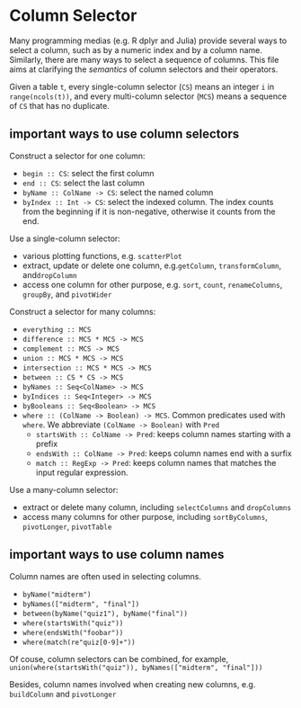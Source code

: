 # Column Selector

Many programming medias (e.g. R dplyr and Julia) provide several ways to select a column, such as by a numeric index and by a column name. Similarly, there are many ways to select a sequence of columns. This file aims at clarifying the _semantics_ of column selectors and their operators.

Given a table `t`, every single-column selector (`CS`) means an integer `i` in `range(ncols(t))`, and every multi-column selector (`MCS`) means a sequence of `CS` that has no duplicate.

## important ways to use column selectors

Construct a selector for one column:

- `begin :: CS`: select the first column
- `end :: CS`: select the last column
- `byName :: ColName -> CS`: select the named column
- `byIndex :: Int -> CS`: select the indexed column. The index counts from the beginning if it is non-negative, otherwise it counts from the end.

Use a single-column selector:

- various plotting functions, e.g. `scatterPlot`
- extract, update or delete one column, e.g.`getColumn`, `transformColumn`, and`dropColumn`
- access one column for other purpose, e.g. `sort`, `count`, `renameColumns`, `groupBy`, and `pivotWider`

Construct a selector for many columns:

- `everything :: MCS`
- `difference :: MCS * MCS -> MCS`
- `complement :: MCS -> MCS`
- `union :: MCS * MCS -> MCS`
- `intersection :: MCS * MCS -> MCS`
- `between :: CS * CS -> MCS`
- `byNames :: Seq<ColName> -> MCS`
- `byIndices :: Seq<Integer> -> MCS`
- `byBooleans :: Seq<Boolean> -> MCS`
- `where :: (ColName -> Boolean) -> MCS`.  Common predicates used with `where`. We abbreviate `(ColName -> Boolean)` with `Pred`
  - `startsWith :: ColName -> Pred`: keeps column names starting with a prefix
  - `endsWith :: ColName -> Pred`: keeps column names end with a surfix
  - `match :: RegExp -> Pred`: keeps column names that matches the input regular expression.

Use a many-column selector:

- extract or delete many column, including `selectColumns` and `dropColumns`
- access many columns for other purpose, including `sortByColumns`, `pivotLonger`, `pivotTable`

## important ways to use column names

Column names are often used in selecting columns.

- `byName("midterm")`
- `byNames(["midterm", "final"])`
- `between(byName("quiz1"), byName("final"))`
- `where(startsWith("quiz"))`
- `where(endsWith("foobar"))`
- `where(match(re"quiz[0-9]+"))`

Of couse, column selectors can be combined, for example, `union(where(startsWith("quiz")), byNames(["midterm", "final"]))`

Besides, column names involved when creating new columns, e.g. `buildColumn` and `pivotLonger`